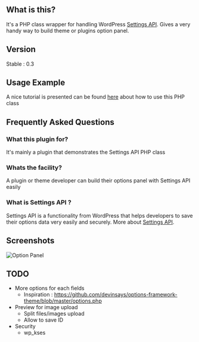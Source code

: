 What is this?
---------------

It's a PHP class wrapper for handling WordPress [Settings API](http://codex.wordpress.org/Settings_API). Gives a very handy way to build theme or plugins option panel.

Version
---------------

Stable : 0.3


Usage Example
---------------

A nice tutorial is presented can be found [here](http://tareq.wedevs.com/2012/06/wordpress-settings-api-php-class/) about how to use this PHP class

Frequently Asked Questions
---------------

### What this plugin for?

It's mainly a plugin that demonstrates the Settings API PHP class

### Whats the facility?

A plugin or theme developer can build their options panel with Settings API easily

### What is Settings API ?

Settings API is a functionality from WordPress that helps developers to save their options data very easily and securely.
More about [Settings API](http://codex.wordpress.org/Settings_API).

Screenshots
----------------------

![Option Panel](https://github.com/tareq1988/wordpress-settings-api-class/raw/master/screenshot-1.png "The options panel build on the fly using the PHP Class")

TODO
----------------------

 * More options for each fields
 	* Inspiration : https://github.com/devinsays/options-framework-theme/blob/master/options.php
 * Preview for image upload
 	* Split files/images upload
 	* Allow to save ID
 * Security
 	* wp_kses
